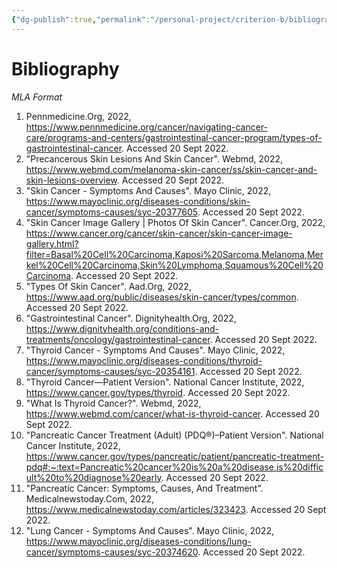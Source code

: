 ```yaml
---
{"dg-publish":true,"permalink":"/personal-project/criterion-b/bibliography/","dgHomeLink":true,"dgPassFrontmatter":false}
---
```


# Bibliography
*MLA Format*
1. Pennmedicine.Org, 2022, https://www.pennmedicine.org/cancer/navigating-cancer-care/programs-and-centers/gastrointestinal-cancer-program/types-of-gastrointestinal-cancer. Accessed 20 Sept 2022.
2. "Precancerous Skin Lesions And Skin Cancer". Webmd, 2022, https://www.webmd.com/melanoma-skin-cancer/ss/skin-cancer-and-skin-lesions-overview. Accessed 20 Sept 2022.
3. "Skin Cancer - Symptoms And Causes". Mayo Clinic, 2022, https://www.mayoclinic.org/diseases-conditions/skin-cancer/symptoms-causes/syc-20377605. Accessed 20 Sept 2022.
4. "Skin Cancer Image Gallery | Photos Of Skin Cancer". Cancer.Org, 2022, https://www.cancer.org/cancer/skin-cancer/skin-cancer-image-gallery.html?filter=Basal%20Cell%20Carcinoma,Kaposi%20Sarcoma,Melanoma,Merkel%20Cell%20Carcinoma,Skin%20Lymphoma,Squamous%20Cell%20Carcinoma. Accessed 20 Sept 2022.
5. "Types Of Skin Cancer". Aad.Org, 2022, https://www.aad.org/public/diseases/skin-cancer/types/common. Accessed 20 Sept 2022.
6. "Gastrointestinal Cancer". Dignityhealth.Org, 2022, https://www.dignityhealth.org/conditions-and-treatments/oncology/gastrointestinal-cancer. Accessed 20 Sept 2022.
7. "Thyroid Cancer - Symptoms And Causes". Mayo Clinic, 2022, https://www.mayoclinic.org/diseases-conditions/thyroid-cancer/symptoms-causes/syc-20354161. Accessed 20 Sept 2022.
8. "Thyroid Cancer—Patient Version". National Cancer Institute, 2022, https://www.cancer.gov/types/thyroid. Accessed 20 Sept 2022.
9. "What Is Thyroid Cancer?". Webmd, 2022, https://www.webmd.com/cancer/what-is-thyroid-cancer. Accessed 20 Sept 2022.
10. "Pancreatic Cancer Treatment (Adult) (PDQ®)–Patient Version". National Cancer Institute, 2022, https://www.cancer.gov/types/pancreatic/patient/pancreatic-treatment-pdq#:~:text=Pancreatic%20cancer%20is%20a%20disease,is%20difficult%20to%20diagnose%20early. Accessed 20 Sept 2022.
11. "Pancreatic Cancer: Symptoms, Causes, And Treatment". Medicalnewstoday.Com, 2022, https://www.medicalnewstoday.com/articles/323423. Accessed 20 Sept 2022.
12. "Lung Cancer - Symptoms And Causes". Mayo Clinic, 2022, https://www.mayoclinic.org/diseases-conditions/lung-cancer/symptoms-causes/syc-20374620. Accessed 20 Sept 2022.